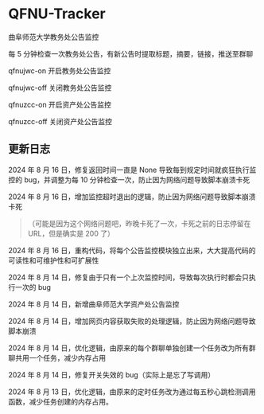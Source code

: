 # QFNU-Tracker

曲阜师范大学教务处公告监控

每 5 分钟检查一次教务处公告，有新公告时提取标题，摘要，链接，推送至群聊

qfnujwc-on 开启教务处公告监控

qfnujwc-off 关闭教务处公告监控

qfnuzcc-on 开启资产处公告监控

qfnuzcc-off 关闭资产处公告监控

## 更新日志

2024 年 8 月 16 日，修复返回时间一直是 None 导致每到规定时间就疯狂执行监控的 bug，并调整为每 10 分钟检查一次，防止因为网络问题导致脚本崩溃卡死

2024 年 8 月 16 日，增加监控超时退出的逻辑，防止因为网络问题导致脚本崩溃卡死

> （可能是因为这个网络问题吧，昨晚卡死了一次，卡死之前的日志停留在 URL，但是确实是 200 了）

2024 年 8 月 16 日，重构代码，将每个公告监控模块独立出来，大大提高代码的可读性和可维护性和可扩展性

2024 年 8 月 14 日，修复由于只有一个上次监控时间，导致每次执行时都会只执行一次的 bug

2024 年 8 月 14 日，新增曲阜师范大学资产处公告监控

2024 年 8 月 14 日，增加网页内容获取失败的处理逻辑，防止因为网络问题导致脚本崩溃

2024 年 8 月 14 日，优化逻辑，由原来的每个群聊单独创建一个任务改为所有群聊共用一个任务，减少内存占用

2024 年 8 月 14 日，修复开关失效的 bug（实际上是忘了写调用）

2024 年 8 月 13 日，优化逻辑，由原来的定时任务改为通过每五秒心跳检测调用函数，减少任务创建的内存占用。
